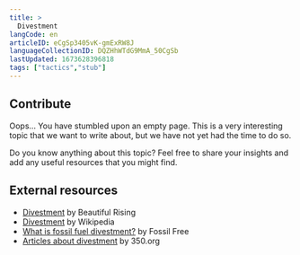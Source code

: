 ```yaml
---
title: >
  Divestment
langCode: en
articleID: eCgSp3405vK-gmExRW8J
languageCollectionID: DQZHhWTdG9MmA_50CgSb
lastUpdated: 1673628396818
tags: ["tactics","stub"]
---
```


## **Contribute**

Oops… You have stumbled upon an empty page. This is a very interesting topic that we want to write about, but we have not yet had the time to do so.

Do you know anything about this topic? Feel free to share your insights and add any useful resources that you might find.

## External resources

-   [Divestment](https://beautifulrising.org/tool/divestment) by Beautiful Rising
-   [Divestment](https://en.wikipedia.org/wiki/Divestment) by Wikipedia
-   [What is fossil fuel divestment?](https://en.wikipedia.org/wiki/Divestment) by Fossil Free
-   [Articles about divestment](https://350.org/category/topic/divestment/) by 350.org